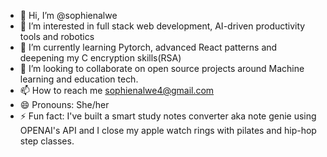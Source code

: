 - 👋 Hi, I’m @sophienalwe
- 👀 I’m interested in full stack web development, AI-driven productivity tools and robotics
- 🌱 I’m currently learning Pytorch, advanced React patterns and deepening my C encryption skills(RSA)
- 💞️ I’m looking to collaborate on open source projects around Machine learning and education tech.
- 📫 How to reach me sophienalwe4@gmail.com
- 😄 Pronouns: She/her
- ⚡ Fun fact: I've built a smart study notes converter aka note genie using OPENAI's API and I close my apple watch rings with pilates and hip-hop step classes. 

<!---
sophienalwe/sophienalwe is a ✨ special ✨ repository because its `README.md` (this file) appears on your GitHub profile.
You can click the Preview link to take a look at your changes.
--->
